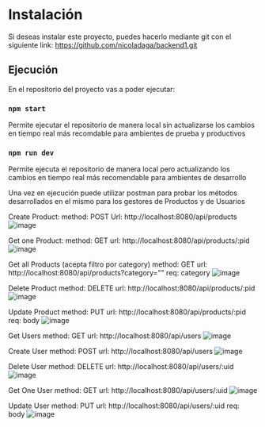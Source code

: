 # Instalación
Si deseas instalar este proyecto, puedes hacerlo mediante git con el siguiente link:
https://github.com/nicoladaga/backend1.git

## Ejecución

En el repositorio del proyecto vas a poder ejecutar:

### `npm start`
Permite ejecutar el repositorio de manera local sin actualizarse los cambios en tiempo real más recomdable para ambientes de prueba y productivos

### `npm run dev`
Permite ejecuta el repositorio de manera local pero actualizando los cambios en tiempo real más recomendable para ambientes de desarrollo

Una vez en ejecución puede utilizar postman para probar los métodos desarrollados en el mismo para los gestores de Productos y de Usuarios

Create Product: 
method: POST
Url: http://localhost:8080/api/products
![image](https://github.com/user-attachments/assets/20ec53e0-33c1-44f4-a3e7-2f7c6897ceea)

Get one Product: 
method: GET
url: http://localhost:8080/api/products/:pid
![image](https://github.com/user-attachments/assets/d941ddf2-af64-4b42-9969-3681f034a1d9)

Get all Products (acepta filtro por category)
method: GET
url: http://localhost:8080/api/products?category=""
req: category
![image](https://github.com/user-attachments/assets/07ece642-5b14-4b51-b049-580626c8d340)

Delete Product
method: DELETE
url: http://localhost:8080/api/products/:pid
![image](https://github.com/user-attachments/assets/da6f27f2-816e-4a3d-a4fa-2b482f03a362)

Update Product
method: PUT
url: http://localhost:8080/api/products/:pid
req: body
![image](https://github.com/user-attachments/assets/f03075cc-b392-4ee9-a5ce-14587f999088)

Get Users
method: GET
url: http://localhost:8080/api/users
![image](https://github.com/user-attachments/assets/0fae20e3-80f9-402f-95b1-5cdd825edea3)

Create User
method: POST
url: http://localhost:8080/api/users
![image](https://github.com/user-attachments/assets/e647be79-46a7-4a29-80d2-042d4749d23c)

Delete User
method: DELETE
url: http://localhost:8080/api/users/:uid
![image](https://github.com/user-attachments/assets/88cfca01-126e-4b8b-9289-34965ce1fa2d)

Get One User
method: GET 
url: http://localhost:8080/api/users/:uid
![image](https://github.com/user-attachments/assets/8da1284e-cc48-4e93-b2ff-a5c98d2e42bd)

Update User
method: PUT
url: http://localhost:8080/api/users/:uid
req: body
![image](https://github.com/user-attachments/assets/54737c8c-a32a-4231-bcc4-63bfea7ca781)







